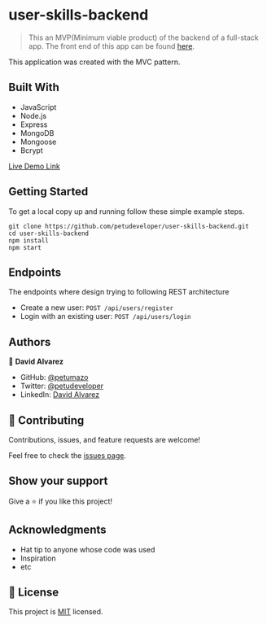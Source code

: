 # user-skills-backend

> This an MVP(Minimum viable product) of the backend of a full-stack app. The front end of this app can be found [here](https://github.com/petudeveloper/user-skills).

This application was created with the MVC pattern.

## Built With

- JavaScript
- Node.js
- Express
- MongoDB
- Mongoose
- Bcrypt

[Live Demo Link](https://user-skills-backend.herokuapp.com/)


## Getting Started

To get a local copy up and running follow these simple example steps.

```
git clone https://github.com/petudeveloper/user-skills-backend.git
cd user-skills-backend
npm install
npm start
```

## Endpoints
The endpoints where design trying to following REST architecture
- Create a new user: `POST /api/users/register`
- Login with an existing user: `POST /api/users/login`

## Authors

👤 **David Alvarez**

- GitHub: [@petumazo](https://github.com/petudeveloper)
- Twitter: [@petudeveloper](https://twitter.com/petudeveloper)
- LinkedIn: [David Alvarez](https://www.linkedin.com/in/davidalvarezmazzo/)

## 🤝 Contributing

Contributions, issues, and feature requests are welcome!

Feel free to check the [issues page](../../issues/).

## Show your support

Give a ⭐️ if you like this project!

## Acknowledgments

- Hat tip to anyone whose code was used
- Inspiration
- etc

## 📝 License

This project is [MIT](./MIT.md) licensed.
